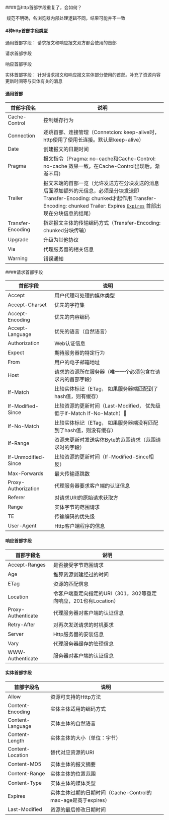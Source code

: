 ####当http首部字段重复了，会如何？

​	规范不明确，各浏览器内部处理逻辑不同，结果可能并不一致



#### 4种http首部字段类型

通用首部字段： 请求报文和响应报文双方都会使用的首部

请求首部字段

响应首部字段

实体首部字段： 针对请求报文和响应报文实体部分使用的首部。补充了资源内容更新时间等与实体有关的消息



#### 通用首部

| 首部字段名        | 说明                                                         |
| ----------------- | ------------------------------------------------------------ |
| Cache-Control     | 控制缓存行为                                                 |
| Connection        | 逐跳首部、连接管理（Connetcion: keep-alive时，http使用了使用长连接。默认是keep-alive） |
| Date              | 创建报文的日期时间                                           |
| Pragma            | 报文指令（Pragma: no-cache和Cache-Control: no-cache 效果一致，在Cache-Control出现后，渐渐不用） |
| Trailer           | 报文末端的首部一览（允许发送方在分块发送的消息后面添加额外的元信息，必须是分块发送即Transfer-Encoding: chunked才起作用  Transfer-Encoding: chunked  Trailer: Expires  [`Expires`](https://developer.mozilla.org/zh-CN/docs/Web/HTTP/Headers/Expires) 首部出现在分块信息的结尾） |
| Transfer-Encoding | 指定报文主体的传输编码方式（Transfer-Encoding: chunked分块传输） |
| Upgrade           | 升级为其他协议                                               |
| Via               | 代理服务器的相关信息                                         |
| Warning           | 错误通知                                                     |



####请求首部字段

| 首部字段            | 说明                                                         |
| ------------------- | ------------------------------------------------------------ |
| Accept              | 用户代理可处理的媒体类型                                     |
| Accept-Charset      | 优先的字符集                                                 |
| Accept-Encoding     | 优先的内容编码                                               |
| Accept-Language     | 优先的语言（自然语言）                                       |
| Authorization       | Web认证信息                                                  |
| Expect              | 期待服务器的特定行为                                         |
| From                | 用户的电子邮箱地址                                           |
| Host                | 请求的资源所在服务器（唯一一个必须包含在请求内的首部字段）   |
| If-Match            | 比较实体标记（ETag， 如果服务器端匹配到了hash值，则有缓存）  |
| If-Modified-Since   | 比较资源的更新时间（Last-Modified， 优先级低于If-Match If-No-Match） |
| If-No-Match         | 比较实体标记（ETag， 如果服务器端没有匹配到了hash值，则没有缓存） |
| If-Range            | 资源未更新时发送实体Byte的范围请求（范围请求时的字段）       |
| If-Unmodified-Since | 比较资源的更新时间（If-Modified-Since相反）                  |
| Max-Forwards        | 最大传输逐跳数                                               |
| Proxy-Authorization | 代理服务器要求客户端的认证信息                               |
| Referer             | 对请求URI的原始请求获取方                                    |
| Range               | 实体字节的范围请求                                           |
| TE                  | 传输编码的优先级                                             |
| User-Agent          | Http客户端程序的信息                                         |



#### 响应首部字段

| 首部字段名         | 说明                                                         |
| ------------------ | ------------------------------------------------------------ |
| Accept-Ranges      | 是否接受字节范围请求                                         |
| Age                | 推算资源创建经过的时间                                       |
| ETag               | 资源的匹配信息                                               |
| Location           | 令客户端重定向指定的URI（301，302等重定向响应，201也有Location） |
| Proxy-Authenticate | 代理服务器对客户端的认证信息                                 |
| Retry-After        | 对再次发送请求的时机要求                                     |
| Server             | Http服务器的安装信息                                         |
| Vary               | 代理服务器缓存的管理信息                                     |
| WWW-Authenticate   | 服务器对客户端的认证信息                                     |



#### 实体首部字段

| 首部字段名       | 说明                                                         |
| ---------------- | ------------------------------------------------------------ |
| Allow            | 资源可支持的Http方法                                         |
| Content-Encoding | 实体主体适用的编码方式                                       |
| Content-Language | 实体主体的自然语言                                           |
| Content-Length   | 实体主体的大小（单位：字节）                                 |
| Content-Location | 替代对应资源的URI                                            |
| Content-MD5      | 实体主体的报文摘要                                           |
| Content-Range    | 实体主体的位置范围                                           |
| Content-Type     | 实体主体的媒体类型                                           |
| Expires          | 实体主体过期的日期时间（Cache-Control的max-age是高于expires） |
| Last-Modified    | 资源的最后修改日期时间                                       |

